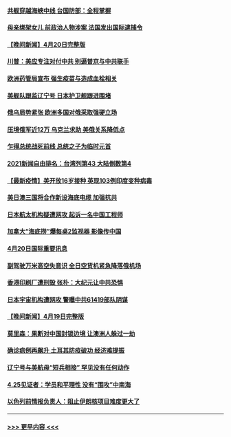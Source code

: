 #### [共舰穿越海峡中线 台国防部：全程掌握](../pages/prog202/a103100508.md?t=04211451) 
#### [母亲绑架女儿 前政治人物涉案 法国发出国际逮捕令](../pages/prog202/a103100696.md?t=04211451) 
#### [【晚间新闻】4月20日完整版](../pages/prog202/a103100681.md?t=04211451) 
#### [川普：美应专注对付中共 别逼普京与中共联手](../pages/prog202/a103100656.md?t=04211451) 
#### [欧洲药管局宣布 强生疫苗与造成血栓相关](../pages/prog202/a103100437.md?t=04211451) 
#### [美舰队跟监辽宁号 日本护卫舰跟进围堵](../pages/prog202/a103099742.md?t=04211451) 
#### [俄乌局势紧张 欧洲多国对俄采取强硬立场](../pages/prog202/a103100192.md?t=04211451) 
#### [压境俄军近12万 乌克兰求助 美俄关系降低点](../pages/prog202/a103100511.md?t=04211451) 
#### [乍得总统战死前线 总统之子为临时元首](../pages/prog202/a103100466.md?t=04211451) 
#### [2021新闻自由排名：台湾列第43 大陆倒数第4](../pages/prog202/a103100400.md?t=04211451) 
#### [【最新疫情】美开放16岁接种 英现103例印度变种病毒](../pages/prog202/a103100287.md?t=04211451) 
#### [美日澳三国将合作新设海底电缆 加强抗共](../pages/prog202/a103100285.md?t=04211451) 
#### [日本航太机构疑遭网攻  起诉一名中国工程师](../pages/prog202/a103100235.md?t=04211451) 
#### [加拿大“海底捞”爆每桌2监视器 影像传中国](../pages/prog202/a103100064.md?t=04211451) 
#### [4月20日国际重要讯息](../pages/prog202/a103100060.md?t=04211451) 
#### [副驾驶万米高空失意识 全日空货机紧急降落俄机场](../pages/prog202/a103100032.md?t=04211451) 
#### [香港印刷厂遭刑毁 张朴：大纪元让中共恐惧](../pages/prog202/a103100039.md?t=04211451) 
#### [日本宇宙机构遭网攻 警曝中共61419部队阴谋](../pages/prog202/a103099979.md?t=04211451) 
#### [【晚间新闻】4月19日完整版](../pages/prog202/a103099953.md?t=04211451) 
#### [莫里森：果断对中国封锁边境 让澳洲人躲过一劫](../pages/prog202/a103099890.md?t=04211451) 
#### [确诊病例再飙升 土耳其防疫破功 经济难提振](../pages/prog202/a103099904.md?t=04211451) 
#### [辽宁号与美航母“短兵相接” 罕见没有任何动作](../pages/prog202/a103099914.md?t=04211451) 
#### [4.25见证者：学员和平理性 没有“围攻”中南海](../pages/prog202/a103099694.md?t=04211451) 
#### [以色列前情报负责人：阻止伊朗核项目难度更大了](../pages/prog202/a103099488.md?t=04211451) 

----
#### [ >>> 更早内容 <<< ](../indexes/prog202-earlier.md)
